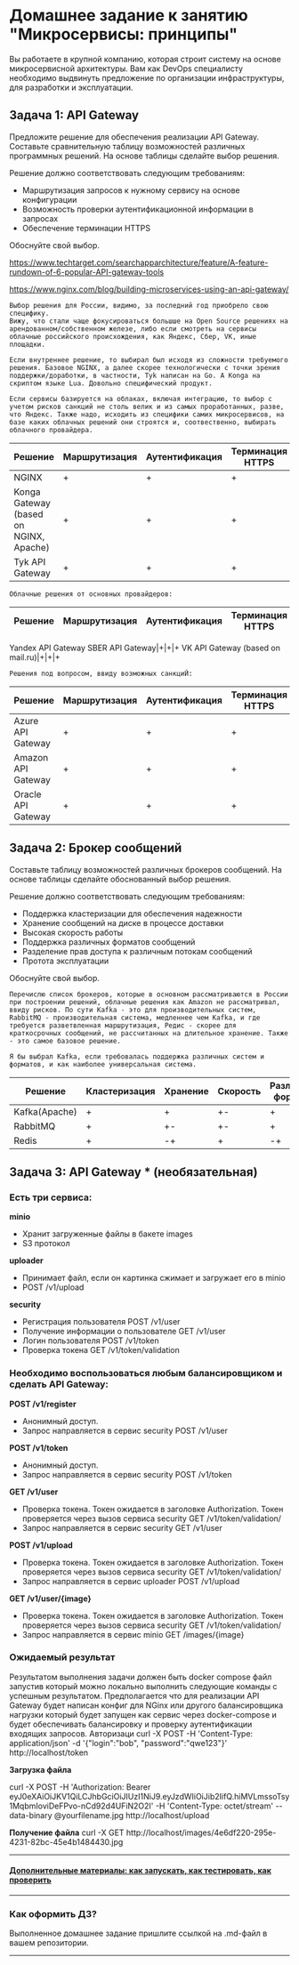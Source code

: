
# Домашнее задание к занятию "Микросервисы: принципы"

Вы работаете в крупной компанию, которая строит систему на основе микросервисной архитектуры.
Вам как DevOps специалисту необходимо выдвинуть предложение по организации инфраструктуры, для разработки и эксплуатации.

## Задача 1: API Gateway 

Предложите решение для обеспечения реализации API Gateway. Составьте сравнительную таблицу возможностей различных программных решений. На основе таблицы сделайте выбор решения.

Решение должно соответствовать следующим требованиям:
- Маршрутизация запросов к нужному сервису на основе конфигурации
- Возможность проверки аутентификационной информации в запросах
- Обеспечение терминации HTTPS

Обоснуйте свой выбор.

https://www.techtarget.com/searchapparchitecture/feature/A-feature-rundown-of-6-popular-API-gateway-tools

https://www.nginx.com/blog/building-microservices-using-an-api-gateway/

````
Выбор решения для России, видимо, за последний год приобрело свою специфику.
Вижу, что стали чаще фокусироваться большше на Open Source решениях на арендованном/собственном железе, либо если смотреть на сервисы облачные российского происхождения, как Яндекс, Сбер, VK, иные площадки.

Если внутреннее решение, то выбирал был исходя из сложности требуемого решения. Базовое NGINX, а далее скорее технологически с точки зрения поддержки/доработки, в частности, Tyk написан на Go. А Konga на скриптом языке Lua. Довольно специфический продукт.

Если сервисы базируется на облаках, включая интеграцию, то выбор с учетом рисков санкций не столь велик и из самых проработанных, разве, что Яндекс. Также надо, исходить из специфики самих микросервисов, на базе каких облачных решений они строятся и, соотвественно, выбирать облачного провайдера.
````
Решение | Маршрутизация | Аутентификация | Терминация HTTPS 
 --- | --- | --- | ---
NGINX|+|+|+
Konga Gateway (based on NGINX, Apache)|+|+|+
Tyk API Gateway|+|+|+
```
Облачные решения от основных провайдеров:
```
Решение | Маршрутизация | Аутентификация | Терминация HTTPS 
 --- | --- | --- | ---
Yandex API Gateway
SBER API Gateway|+|+|+
VK API Gateway (based on mail.ru)|+|+|+
```
Решения под вопросом, ввиду возможных санкциЙ:
```
Решение|Маршрутизация|Аутентификация|Терминация HTTPS
--- | --- | --- | ---
Azure API Gateway|+|+|+
Amazon API Gateway|+|+|+
Oracle API Gateway|+|+|+

## Задача 2: Брокер сообщений

Составьте таблицу возможностей различных брокеров сообщений. На основе таблицы сделайте обоснованный выбор решения.

Решение должно соответствовать следующим требованиям:
- Поддержка кластеризации для обеспечения надежности
- Хранение сообщений на диске в процессе доставки
- Высокая скорость работы
- Поддержка различных форматов сообщений
- Разделение прав доступа к различным потокам сообщений
- Протота эксплуатации

Обоснуйте свой выбор.
````
Перечислю список брокеров, которые в основном рассматриваются в России при построении решений, облачные решения как Amazon не рассматривал, ввиду рисков. По сути Kafka - это для производительных систем, RabbitMQ - производительная система, медленнее чем Kafka, и где требуется разветвленная маршрутизация, Редис - скорее для краткосрочных сообщений, не рассчитанных на длительное хранение. Также - это самое базовое решение.

Я бы выбрал Kafka, если требовалась поддержка различных систем и форматов, и как наиболее универсальная система.
````
Решение|Кластеризация|Хранение|Скорость|Различные форматы|	Права|Простота
---|---|---|---|---|---|---
Kafka(Apache)|+|+|+-|+|+|-+
RabbitMQ|+|+-|+-|+|+|+-
Redis|+|-+|+|-+|-+|+|

## Задача 3: API Gateway * (необязательная)

### Есть три сервиса:

**minio**
- Хранит загруженные файлы в бакете images
- S3 протокол

**uploader**
- Принимает файл, если он картинка сжимает и загружает его в minio
- POST /v1/upload

**security**
- Регистрация пользователя POST /v1/user
- Получение информации о пользователе GET /v1/user
- Логин пользователя POST /v1/token
- Проверка токена GET /v1/token/validation

### Необходимо воспользоваться любым балансировщиком и сделать API Gateway:

**POST /v1/register**
- Анонимный доступ.
- Запрос направляется в сервис security POST /v1/user

**POST /v1/token**
- Анонимный доступ.
- Запрос направляется в сервис security POST /v1/token

**GET /v1/user**
- Проверка токена. Токен ожидается в заголовке Authorization. Токен проверяется через вызов сервиса security GET /v1/token/validation/
- Запрос направляется в сервис security GET /v1/user

**POST /v1/upload**
- Проверка токена. Токен ожидается в заголовке Authorization. Токен проверяется через вызов сервиса security GET /v1/token/validation/
- Запрос направляется в сервис uploader POST /v1/upload

**GET /v1/user/{image}**
- Проверка токена. Токен ожидается в заголовке Authorization. Токен проверяется через вызов сервиса security GET /v1/token/validation/
- Запрос направляется в сервис minio  GET /images/{image}

### Ожидаемый результат

Результатом выполнения задачи должен быть docker compose файл запустив который можно локально выполнить следующие команды с успешным результатом.
Предполагается что для реализации API Gateway будет написан конфиг для NGinx или другого балансировщика нагрузки который будет запущен как сервис через docker-compose и будет обеспечивать балансировку и проверку аутентификации входящих запросов.
Авторизаци
curl -X POST -H 'Content-Type: application/json' -d '{"login":"bob", "password":"qwe123"}' http://localhost/token

**Загрузка файла**

curl -X POST -H 'Authorization: Bearer eyJ0eXAiOiJKV1QiLCJhbGciOiJIUzI1NiJ9.eyJzdWIiOiJib2IifQ.hiMVLmssoTsy1MqbmIoviDeFPvo-nCd92d4UFiN2O2I' -H 'Content-Type: octet/stream' --data-binary @yourfilename.jpg http://localhost/upload

**Получение файла**
curl -X GET http://localhost/images/4e6df220-295e-4231-82bc-45e4b1484430.jpg

---

#### [Дополнительные материалы: как запускать, как тестировать, как проверить](https://github.com/netology-code/devkub-homeworks/tree/main/11-microservices-02-principles)

---

### Как оформить ДЗ?

Выполненное домашнее задание пришлите ссылкой на .md-файл в вашем репозитории.

---
